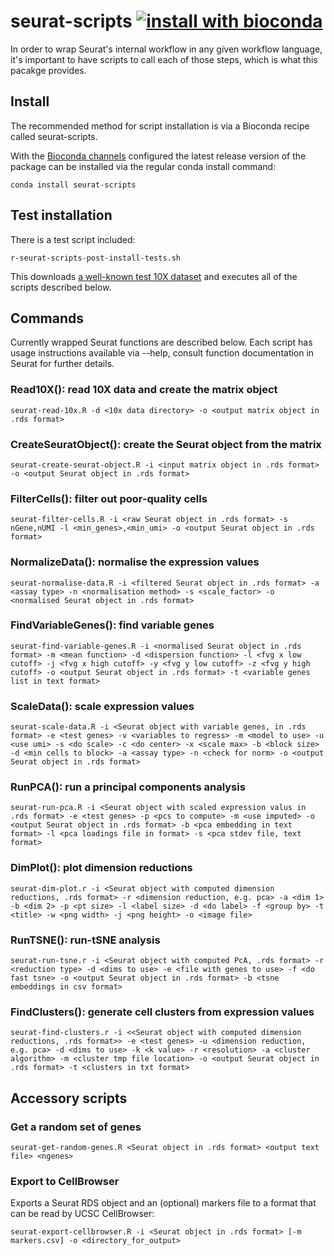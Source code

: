 # seurat-scripts [![install with bioconda](https://img.shields.io/badge/install%20with-bioconda-brightgreen.svg?style=flat)](http://bioconda.github.io/recipes/seurat-scripts/README.html)

In order to wrap Seurat's internal workflow in any given workflow language, it's important to have scripts to call each of those steps, which is what this pacakge provides.

## Install

The recommended method for script installation is via a Bioconda recipe called seurat-scripts. 

With the [Bioconda channels](https://bioconda.github.io/#set-up-channels) configured the latest release version of the package can be installed via the regular conda install command:

```
conda install seurat-scripts
```

## Test installation

There is a test script included:

```
r-seurat-scripts-post-install-tests.sh
```

This downloads [a well-known test 10X dataset]('https://s3-us-west-2.amazonaws.com/10x.files/samples/cell/pbmc3k/pbmc3k_filtered_gene_bc_matrices.tar.gz) and executes all of the scripts described below.

## Commands

Currently wrapped Seurat functions are described below. Each script has usage instructions available via --help, consult function documentation in Seurat for further details.

###  Read10X(): read 10X data and create the matrix object

```
seurat-read-10x.R -d <10x data directory> -o <output matrix object in .rds format>
```

### CreateSeuratObject(): create the Seurat object from the matrix

```
seurat-create-seurat-object.R -i <input matrix object in .rds format> -o <output Seurat object in .rds format>
```

### FilterCells(): filter out poor-quality cells

```
seurat-filter-cells.R -i <raw Seurat object in .rds format> -s nGene,nUMI -l <min_genes>,<min_umi> -o <output Seurat object in .rds format>
``` 

### NormalizeData(): normalise the expression values

```
seurat-normalise-data.R -i <filtered Seurat object in .rds format> -a <assay type> -n <normalisation method> -s <scale_factor> -o <normalised Seurat object in .rds format>
```

### FindVariableGenes(): find variable genes

```
seurat-find-variable-genes.R -i <normalised Seurat object in .rds format> -m <mean function> -d <dispersion function> -l <fvg x low cutoff> -j <fvg x high cutoff> -y <fvg y low cutoff> -z <fvg y high cutoff> -o <output Seurat object in .rds format> -t <variable genes list in text format>
```

### ScaleData(): scale expression values

```
seurat-scale-data.R -i <Seurat object with variable genes, in .rds format> -e <test genes> -v <variables to regress> -m <model to use> -u <use umi> -s <do scale> -c <do center> -x <scale max> -b <block size> -d <min cells to block> -a <assay type> -n <check for norm> -o <output Seurat object in .rds format>
```

### RunPCA(): run a principal components analysis

```
seurat-run-pca.R -i <Seurat object with scaled expression valus in .rds format> -e <test genes> -p <pcs to compute> -m <use imputed> -o <output Seurat object in .rds format> -b <pca embedding in text format> -l <pca loadings file in format> -s <pca stdev file, text format>
```

### DimPlot(): plot dimension reductions

```
seurat-dim-plot.r -i <Seurat object with computed dimension reductions, .rds format> -r <dimension reduction, e.g. pca> -a <dim 1> -b <dim 2> -p <pt size> -l <label size> -d <do label> -f <group by> -t <title> -w <png width> -j <png height> -o <image file>
```

### RunTSNE(): run-tSNE analysis

```
seurat-run-tsne.r -i <Seurat object with computed PcA, .rds format> -r <reduction type> -d <dims to use> -e <file with genes to use> -f <do fast tsne> -o <output Seurat object in .rds format> -b <tsne embeddings in csv format>
```

### FindClusters(): generate cell clusters from expression values

```
seurat-find-clusters.r -i <<Seurat object with computed dimension reductions, .rds format>> -e <test genes> -u <dimension reduction, e.g. pca> -d <dims to use> -k <k value> -r <resolution> -a <cluster algorithm> -m <cluster tmp file location> -o <output Seurat object in .rds format> -t <clusters in txt format>
```

## Accessory scripts

### Get a random set of genes 

```
seurat-get-random-genes.R <Seurat object in .rds format> <output text file> <ngenes>
```

### Export to CellBrowser

Exports a Seurat RDS object and an (optional) markers file to a format that can be read by UCSC CellBrowser:

```
seurat-export-cellbrowser.R -i <Seurat object in .rds format> [-m markers.csv] -o <directory_for_output>
```
